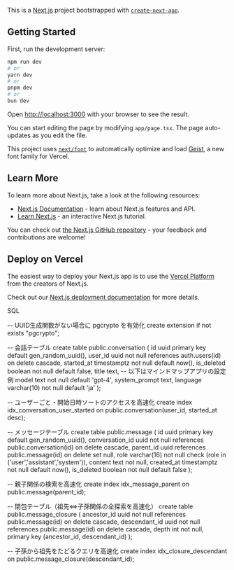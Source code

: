This is a [Next.js](https://nextjs.org) project bootstrapped with [`create-next-app`](https://nextjs.org/docs/app/api-reference/cli/create-next-app).

## Getting Started

First, run the development server:

```bash
npm run dev
# or
yarn dev
# or
pnpm dev
# or
bun dev
```

Open [http://localhost:3000](http://localhost:3000) with your browser to see the result.

You can start editing the page by modifying `app/page.tsx`. The page auto-updates as you edit the file.

This project uses [`next/font`](https://nextjs.org/docs/app/building-your-application/optimizing/fonts) to automatically optimize and load [Geist](https://vercel.com/font), a new font family for Vercel.

## Learn More

To learn more about Next.js, take a look at the following resources:

- [Next.js Documentation](https://nextjs.org/docs) - learn about Next.js features and API.
- [Learn Next.js](https://nextjs.org/learn) - an interactive Next.js tutorial.

You can check out [the Next.js GitHub repository](https://github.com/vercel/next.js) - your feedback and contributions are welcome!

## Deploy on Vercel

The easiest way to deploy your Next.js app is to use the [Vercel Platform](https://vercel.com/new?utm_medium=default-template&filter=next.js&utm_source=create-next-app&utm_campaign=create-next-app-readme) from the creators of Next.js.

Check out our [Next.js deployment documentation](https://nextjs.org/docs/app/building-your-application/deploying) for more details.

SQL

-- UUID生成関数がない場合に pgcrypto を有効化
create extension if not exists "pgcrypto";

-- 会話テーブル
create table public.conversation (
id uuid primary key default gen_random_uuid(),
user_id uuid not null references auth.users(id) on delete cascade,
started_at timestamptz not null default now(),
is_deleted boolean not null default false,
title text,
-- 以下はマインドマップアプリの設定例
model text not null default 'gpt-4',
system_prompt text,
language varchar(10) not null default 'ja'
);

-- ユーザーごと・開始日時ソートのアクセスを高速化
create index idx_conversation_user_started
on public.conversation(user_id, started_at desc);

-- メッセージテーブル
create table public.message (
id uuid primary key default gen_random_uuid(),
conversation_id uuid not null references public.conversation(id) on delete cascade,
parent_id uuid references public.message(id) on delete set null,
role varchar(16) not null check (role in ('user','assistant','system')),
content text not null,
created_at timestamptz not null default now(),
is_deleted boolean not null default false
);

-- 親子関係の検索を高速化
create index idx_message_parent on public.message(parent_id);

-- 閉包テーブル（祖先⇔子孫関係の全探索を高速化）
create table public.message_closure (
ancestor_id uuid not null references public.message(id) on delete cascade,
descendant_id uuid not null references public.message(id) on delete cascade,
depth int not null,
primary key (ancestor_id, descendant_id)
);

-- 子孫から祖先をたどるクエリを高速化
create index idx_closure_descendant on public.message_closure(descendant_id);
